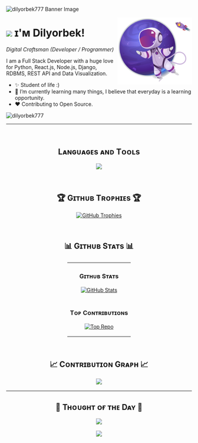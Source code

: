 <!--Banner-->
![dilyorbek777 Banner Image](https://github.com/devdilyorbek/devdilyorbek/blob/main/HI%2C%20there%20%F0%9F%91%8B.png)

<!--Night Owl image-->
<div>
  <img align="right" width="40%" src="https://raw.githubusercontent.com/dilyorbek777/portfolio-4.7/36f9ebaad655ac4227841b516fd7e5fa56ea3a9a/src/assets/img/header-img.svg">
</div>

<!--Header Name-->
# <img src="https://emojis.slackmojis.com/emojis/images/1531849430/4246/blob-sunglasses.gif?1531849430" width="30"/> ɪ'ᴍ Dilyorbek! 
*Digital Craftsman (Developer / Programmer)*
<br /> 

<!--Start Intro-->               
<p align="left">I am a Full Stack Developer with a huge love for Python, React.js, Node.js, Django, RDBMS, REST API and Data Visualization. </p>

- ✨ Student of life :)
- 🌱 I’m currently learning many things, I believe that everyday is a learning opportunity.
- ❤ Contributing to Open Source.
<!--End Intro-->

<!--Profile Count Badge-->
<p align="left">
  <img src="https://komarev.com/ghpvc/?username=dilyorbek777&label=Profile%20views&color=770677&style=for-the-badge&logo=star" alt="dilyorbek777" style="padding-right:20px;" />
</p>

---
<br />

<!--Languages and Tools Section-->       
<h2 align="center">Lᴀɴɢᴜᴀɢᴇs ᴀɴᴅ Tᴏᴏʟs</h2> 
<p align="center">
<img width="500px"  src="https://skillicons.dev/icons?i=py,js,next,tailwind,html,css,react,django,git,vscode,postman&perline=11"  />
</p>
<br />


<!--Trophies Section-->   
<h2 align="center">🏆 Gɪᴛʜᴜʙ Tʀᴏᴘʜɪᴇs 🏆</h2>
<p align="center">
  <a href="https://github.com/dilyorbek777/">
    <img src="https://github-profile-trophy.vercel.app/?username=dilyorbek777&row=2&column=6&margin-w=20&margin-h=20" alt="GitHub Trophies">
  </a>
</p>
<br />

<!--Github stats Table--> 
<h2 align="center">📊 Gɪᴛʜᴜʙ Sᴛᴀᴛs 📊</h2>

<table width="100%" style="display:flex; align-items:center; 
  justify-content: center;">
  <tr>
    <td width="50%">
      <h3 align="center"><strong>Gɪᴛʜᴜʙ Sᴛᴀᴛs</strong></h3>
      <p align="center">
        <a href="https://github.com/dilyorbek777">
          <img align="center" src="https://github-readme-stats.vercel.app/api?username=dilyorbek777&count_private=true&show_icons=true&theme=nightowl" alt="GitHub Stats" />
        </a>
      </p>
    </td>
    
  </tr>
  <tr>
    
<td width="50%">
      <h3 align="center"><strong>Tᴏᴘ Cᴏɴᴛʀɪʙᴜᴛɪᴏɴs</strong></h3>
      <p align="center">
        <a href="https://github.com/dilyorbek777">
          <img align="center" src="https://github-contributor-stats.vercel.app/api?username=dilyorbek777&limit=3&theme=nightowl&show_owner=true&combine_all_yearly_contributions=true" alt="Top Repo" />
        </a>
      </p>
    </td>
  </tr>
</table>
<br />

<!--Contribution Graph-->
<h2 align="center">📈 Cᴏɴᴛʀɪʙᴜᴛɪᴏɴ Gʀᴀᴘʜ 📈</h2>
<div align="center">
    <img src="https://github-readme-activity-graph.vercel.app/graph?username=dilyorbek777&bg_color=011627&color=79d3c3&line=c792ea&point=ffeb95&area=true&hide_border=false" border-radius="15">
</div>

---

<!--Dynamic Quote card updated everyday at 12 PM--> 
<h2 align="center">🌟 Tʜᴏᴜɢʜᴛ ᴏғ ᴛʜᴇ Dᴀʏ 🌟</h2>

<!--STARTS_HERE_QUOTE_CARD-->
<p align="center">
    <img src="https://readme-daily-quotes.vercel.app/api?author=Leo%20Tolstoy&quote=True%20life%20is%20lived%20when%20tiny%20changes%20occur.&theme=dark&bg_color=011627&author_color=ffeb95">
</p>
<!--ENDS_HERE_QUOTE_CARD-->



<!--Footer--> 
<p align="center">
  <img src="https://capsule-render.vercel.app/api?type=waving&color=gradient&height=65&section=footer"/>
</p>
